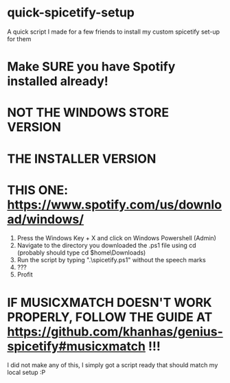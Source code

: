 # quick-spicetify-setup
A quick script I made for a few friends to install my custom spicetify set-up for them  
# Make SURE you have Spotify installed already!  
# NOT THE WINDOWS STORE VERSION
# THE INSTALLER VERSION  
# THIS ONE: https://www.spotify.com/us/download/windows/
  
1) Press the Windows Key + X and click on Windows Powershell (Admin)
2) Navigate to the directory you downloaded the .ps1 file using cd (probably should type cd $home\Downloads)
3) Run the script by typing ".\spicetify.ps1" without the speech marks
4) ???
5) Profit  
  
# IF MUSICXMATCH DOESN'T WORK PROPERLY, FOLLOW THE GUIDE AT https://github.com/khanhas/genius-spicetify#musicxmatch !!!
  
I did not make any of this, I simply got a script ready that should match my local setup :P

